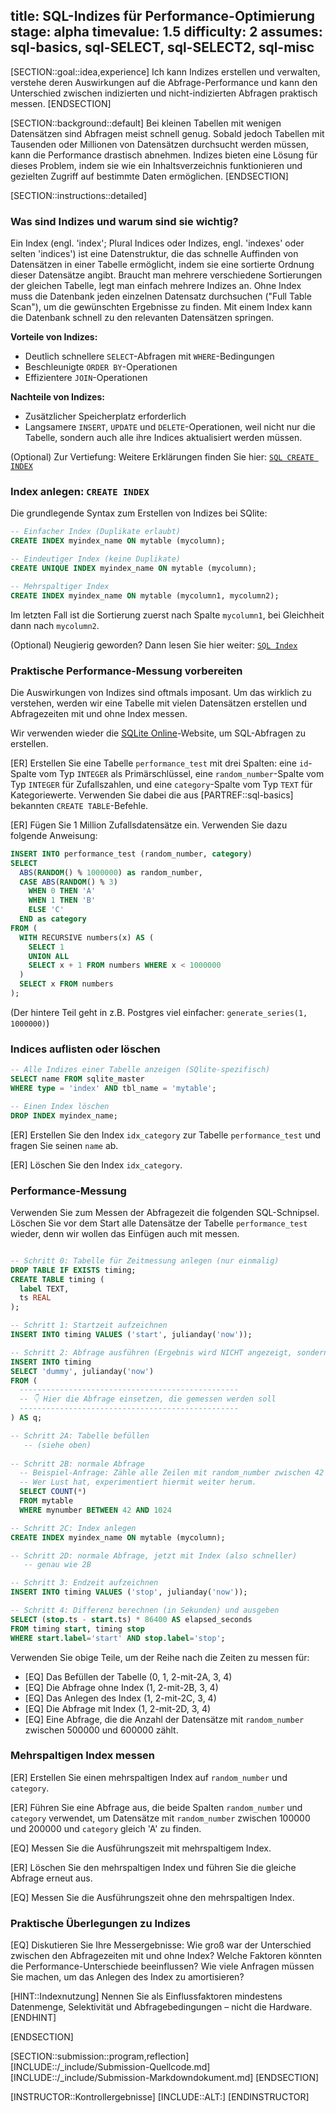 title: SQL-Indizes für Performance-Optimierung
stage: alpha
timevalue: 1.5
difficulty: 2
assumes: sql-basics, sql-SELECT, sql-SELECT2, sql-misc
---

[SECTION::goal::idea,experience]
Ich kann Indizes erstellen und verwalten, verstehe deren Auswirkungen auf die 
Abfrage-Performance und kann den Unterschied zwischen indizierten und 
nicht-indizierten Abfragen praktisch messen.
[ENDSECTION]

[SECTION::background::default]
Bei kleinen Tabellen mit wenigen Datensätzen sind Abfragen meist schnell genug.
Sobald jedoch Tabellen mit Tausenden oder Millionen von Datensätzen durchsucht 
werden müssen, kann die Performance drastisch abnehmen.
Indizes bieten eine Lösung für dieses Problem, indem sie wie ein 
Inhaltsverzeichnis funktionieren und gezielten Zugriff auf bestimmte Daten ermöglichen.
[ENDSECTION]

[SECTION::instructions::detailed]

### Was sind Indizes und warum sind sie wichtig?

Ein Index (engl. 'index'; Plural Indices oder Indizes, engl. 'indexes' oder selten 'indices') 
ist eine Datenstruktur, die das schnelle Auffinden von Datensätzen 
in einer Tabelle ermöglicht, indem sie eine sortierte Ordnung dieser Datensätze angibt.
Braucht man mehrere verschiedene Sortierungen der gleichen Tabelle, legt man 
einfach mehrere Indizes an.
Ohne Index muss die Datenbank jeden einzelnen Datensatz durchsuchen 
("Full Table Scan"), um die gewünschten Ergebnisse zu finden.
Mit einem Index kann die Datenbank schnell zu den relevanten Datensätzen springen.

**Vorteile von Indizes:**

- Deutlich schnellere `SELECT`-Abfragen mit `WHERE`-Bedingungen
- Beschleunigte `ORDER BY`-Operationen  
- Effizientere `JOIN`-Operationen

**Nachteile von Indizes:**

- Zusätzlicher Speicherplatz erforderlich
- Langsamere `INSERT`, `UPDATE` und `DELETE`-Operationen,
  weil nicht nur die Tabelle, sondern auch alle ihre Indices aktualisiert werden müssen.

(Optional) Zur Vertiefung: Weitere Erklärungen finden Sie hier:
[`SQL CREATE INDEX`](https://www.w3schools.com/sql/sql_create_index.asp)


### Index anlegen: `CREATE INDEX`

Die grundlegende Syntax zum Erstellen von Indizes bei SQlite:

```sql
-- Einfacher Index (Duplikate erlaubt)
CREATE INDEX myindex_name ON mytable (mycolumn);

-- Eindeutiger Index (keine Duplikate)
CREATE UNIQUE INDEX myindex_name ON mytable (mycolumn);

-- Mehrspaltiger Index
CREATE INDEX myindex_name ON mytable (mycolumn1, mycolumn2);
```
Im letzten Fall ist die Sortierung zuerst nach Spalte `mycolumn1`,
bei Gleichheit dann nach `mycolumn2`.

(Optional) Neugierig geworden? Dann lesen Sie hier weiter:
[`SQL Index`](https://www.tutorialspoint.com/sql/sql-indexes.htm)

<!-- time estimate: 10 min -->


### Praktische Performance-Messung vorbereiten

Die Auswirkungen von Indizes sind oftmals imposant.
Um das wirklich zu verstehen, werden wir eine Tabelle 
mit vielen Datensätzen erstellen und Abfragezeiten mit und ohne Index messen.

Wir verwenden wieder die 
[SQLite Online](https://sqliteonline.com)-Website, 
um SQL-Abfragen zu erstellen. 

[ER] Erstellen Sie eine Tabelle `performance_test` mit drei Spalten: eine `id`-Spalte vom Typ 
`INTEGER` als Primärschlüssel, eine `random_number`-Spalte vom Typ `INTEGER` für Zufallszahlen, 
und eine `category`-Spalte vom Typ `TEXT` für Kategoriewerte. Verwenden Sie dabei die aus 
[PARTREF::sql-basics] bekannten `CREATE TABLE`-Befehle.

[ER] Fügen Sie 1 Million Zufallsdatensätze ein. 
Verwenden Sie dazu folgende Anweisung:

```sql
INSERT INTO performance_test (random_number, category)
SELECT 
  ABS(RANDOM() % 1000000) as random_number,
  CASE ABS(RANDOM() % 3)
    WHEN 0 THEN 'A'
    WHEN 1 THEN 'B'
    ELSE 'C'
  END as category
FROM (
  WITH RECURSIVE numbers(x) AS (
    SELECT 1
    UNION ALL
    SELECT x + 1 FROM numbers WHERE x < 1000000
  )
  SELECT x FROM numbers
);
```
(Der hintere Teil geht in z.B. Postgres viel einfacher: `generate_series(1, 1000000)`)


### Indices auflisten oder löschen

```sql
-- Alle Indizes einer Tabelle anzeigen (SQlite-spezifisch)
SELECT name FROM sqlite_master 
WHERE type = 'index' AND tbl_name = 'mytable';

-- Einen Index löschen
DROP INDEX myindex_name;
```

[ER] Erstellen Sie den Index `idx_category` zur Tabelle `performance_test` und
fragen Sie seinen `name` ab.

[ER] Löschen Sie den Index `idx_category`.

<!-- time estimate: 10 min -->

### Performance-Messung

Verwenden Sie zum Messen der Abfragezeit die folgenden SQL-Schnipsel.
Löschen Sie vor dem Start alle Datensätze der Tabelle `performance_test` wieder,
denn wir wollen das Einfügen auch mit messen.

```sql

-- Schritt 0: Tabelle für Zeitmessung anlegen (nur einmalig)
DROP TABLE IF EXISTS timing;
CREATE TABLE timing (
  label TEXT,
  ts REAL
);

-- Schritt 1: Startzeit aufzeichnen
INSERT INTO timing VALUES ('start', julianday('now'));

-- Schritt 2: Abfrage ausführen (Ergebnis wird NICHT angezeigt, sondern nur zur Zeitmessung genutzt)
INSERT INTO timing
SELECT 'dummy', julianday('now') 
FROM (
  -------------------------------------------------
  -- 👇 Hier die Abfrage einsetzen, die gemessen werden soll
  -------------------------------------------------
) AS q;

-- Schritt 2A: Tabelle befüllen 
   -- (siehe oben)
    
-- Schritt 2B: normale Abfrage
  -- Beispiel-Anfrage: Zähle alle Zeilen mit random_number zwischen 42 und 1024.
  -- Wer Lust hat, experimentiert hiermit weiter herum.
  SELECT COUNT(*) 
  FROM mytable 
  WHERE mynumber BETWEEN 42 AND 1024

-- Schritt 2C: Index anlegen
CREATE INDEX myindex_name ON mytable (mycolumn);

-- Schritt 2D: normale Abfrage, jetzt mit Index (also schneller)
   -- genau wie 2B

-- Schritt 3: Endzeit aufzeichnen
INSERT INTO timing VALUES ('stop', julianday('now'));

-- Schritt 4: Differenz berechnen (in Sekunden) und ausgeben
SELECT (stop.ts - start.ts) * 86400 AS elapsed_seconds
FROM timing start, timing stop
WHERE start.label='start' AND stop.label='stop';
```

Verwenden Sie obige Teile, um der Reihe nach die Zeiten zu messen für:

- [EQ] Das Befüllen der Tabelle (0, 1, 2-mit-2A, 3, 4)
- [EQ] Die Abfrage ohne Index (1, 2-mit-2B, 3, 4)
- [EQ] Das Anlegen des Index (1, 2-mit-2C, 3, 4)
- [EQ] Die Abfrage mit Index (1, 2-mit-2D, 3, 4)
- [EQ] Eine Abfrage, die die Anzahl der Datensätze mit `random_number` zwischen 500000 und 600000 zählt. 

<!-- time estimate: 30 min -->

### Mehrspaltigen Index messen

[ER] Erstellen Sie einen mehrspaltigen Index auf `random_number` und `category`.

[ER] Führen Sie eine Abfrage aus, die beide Spalten `random_number` und `category` verwendet, 
um Datensätze mit `random_number` zwischen 100000 und 200000 und `category` gleich 'A' zu finden. 

[EQ] Messen Sie die Ausführungszeit mit mehrspaltigem Index.

[ER] Löschen Sie den mehrspaltigen Index und führen Sie die gleiche Abfrage erneut aus.

[EQ] Messen Sie die Ausführungszeit ohne den mehrspaltigen Index.

<!-- time estimate: 10 min -->


### Praktische Überlegungen zu Indizes

[EQ] Diskutieren Sie Ihre Messergebnisse: 
Wie groß war der Unterschied zwischen den Abfragezeiten mit und ohne Index? 
Welche Faktoren könnten die Performance-Unterschiede beeinflussen? 
Wie viele Anfragen müssen Sie machen, um das Anlegen des Index zu amortisieren?

[HINT::Indexnutzung]
Nennen Sie als Einflussfaktoren mindestens Datenmenge, Selektivität und Abfragebedingungen – nicht die Hardware.
[ENDHINT]

<!-- time estimate: 15 min -->

[ENDSECTION]

[SECTION::submission::program,reflection]
[INCLUDE::/_include/Submission-Quellcode.md]
[INCLUDE::/_include/Submission-Markdowndokument.md]
[ENDSECTION]

[INSTRUCTOR::Kontrollergebnisse]
[INCLUDE::ALT:]
[ENDINSTRUCTOR]